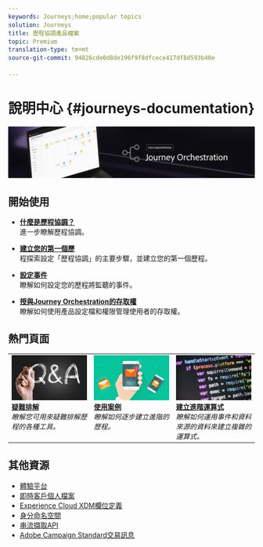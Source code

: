 ```yaml
---
keywords: Journeys;home;popular topics
solution: Journeys
title: 歷程協調產品檔案
topic: Premium
translation-type: tm+mt
source-git-commit: 94826cde0d8de196f9f8dfcece417df8d593b40e

---
```



# 說明中心 {#journeys-documentation}

![](using/assets/do-not-localize/bannerjourney.png)

## 開始使用

* **[什麼是歷程協調？](using/about/about-journey-orchestration.md)**<br/>進一步瞭解歷程協調。

* **[建立您的第一個歷](using/about/get-started.md)**<br/>程探索設定「歷程協調」的主要步驟，並建立您的第一個歷程。

* **[設定事件](using/event/about-events.md#section_tbk_5qt_pgb)**<br/>瞭解如何設定您的歷程將監聽的事件。

* **[授與Journey Orchestration的存取權](using/about/access-management.md)**<br/>瞭解如何使用產品設定檔和權限管理使用者的存取權。

## 熱門頁面

<table>
<tr>
    <td valign="top">
        <a href="using/about/troubleshooting.md">
       <img alt="開發人員" src="using/assets/do-not-localize/FAQ.png" />
       </a>
    <div>
    <a href="using/about/troubleshooting.md"><strong>疑難排解</strong></a>
    </div>
    <em>瞭解您可用來疑難排解歷程的各種工具。</em>
    <br>
  </td>
  <td valign="top">
    <a href="using/usecase/building-the-journey.md">
      <img alt="構建" src="using/assets/do-not-localize/design.png"/>
    </a>
    <div>
    <a href="using/usecase/building-the-journey.md"><strong>使用案例</strong></a>
    </div>
    <em>瞭解如何逐步建立進階的歷程。</em>
    <br>
  </td>
  <td valign="top">
    <a href="using/expression/expressionadvanced.md">
      <img alt="條件" src="using/assets/do-not-localize/dev.png"/>
    </a>
    <div>
    <a href="using/expression/expressionadvanced.md"><strong>建立進階運算式</strong></a>
    </div>
    <em>瞭解如何運用事件和資料來源的資料來建立複雜的運算式。 </em>
    <br>
  </td>
</tr>
</table>

## 其他資源

* [體驗平台](https://www.adobe.com/experience-platform/documentation-and-developer-resources.html)
* [即時客戶個人檔案](https://www.adobe.io/apis/cloudplatform/dataservices/profile-identity-segmentation/profile-identity-segmentation-services.html#!api-specification/markdown/narrative/technical_overview/unified_profile_architectural_overview/unified_profile_architectural_overview.md)
* [Experience Cloud XDM欄位定義](https://www.adobe.io/apis/cloudplatform/dataservices/xdm.html)
* [身分命名空間](https://www.adobe.io/apis/cloudplatform/dataservices/profile-identity-segmentation/profile-identity-segmentation-services.html#!api-specification/markdown/narrative/technical_overview/identity_namespace_overview/identity_namespace_overview.md)
* [串流擷取API](https://www.adobe.io/apis/cloudplatform/dataservices/data-ingestion/data-ingestion-services.html#!api-specification/markdown/narrative/technical_overview/streaming_ingest/getting_started_with_platform_streaming_ingestion.md)
* [Adobe Campaign Standard交易訊息](https://docs.adobe.com/content/help/en/campaign-standard/using/communication-channels/transactional-messaging/about-transactional-messaging.html)
